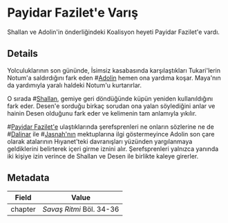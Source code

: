 # Payidar Fazilet'e Varış
Shallan ve Adolin'in önderliğindeki Koalisyon heyeti Payidar Fazilet'e vardı.

## Details
Yolculuklarının son gününde, İsimsiz kasabasında karşılaştıkları Tukari'lerin Notum'a saldırdığını fark eden #[Adolin](characters/adolin) hemen ona yardıma koşar. Maya'nın da yardımıyla yaralı haldeki Notum'u kurtarırlar.

O sırada #[Shallan](characters/shallan), gemiye geri döndüğünde küpün yeniden kullanıldığını fark eder. Desen'e sorduğu birkaç sorudan ona yalan söylediğini anlar ve hainin Desen olduğunu fark eder ve kelimenin tam anlamıyla yıkılır.

#[Payidar Fazilet'e](locations/lasting-integrity) ulaştıklarında şerefsprenleri ne onların sözlerine ne de #[Dalinar](characters/dalinar) ile #[Jasnah'nın](characters/jasnah) mektuplarına ilgi göstermeyince Adolin son çare olarak atalarının Hıyanet'teki davranışları yüzünden yargılanmaya geldiklerini belirterek içeri girme iznini alır. Şerefsprenleri yalnızca yanında iki kişiye izin verince de Shallan ve Desen ile birlikte kaleye girerler.

## Metadata
| Field | Value |
| ----- | ----- |
| chapter | *Savaş Ritmi* Böl. 34-36 |
